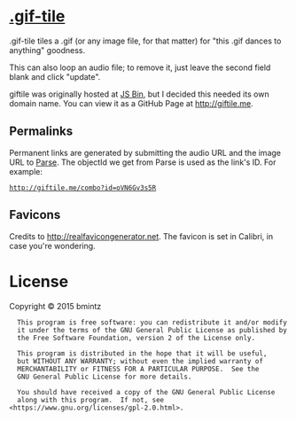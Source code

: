 # [.gif-tile](http://giftile.me)
.gif-tile tiles a .gif (or any image file, for that matter) for "this .gif dances to anything" goodness.

This can also loop an audio file; to remove it, just leave the second field blank and click "update".

giftile was originally hosted at [JS Bin](http://jsbin.com/tikodi), but I decided this needed its own domain name.
You can view it as a GitHub Page at http://giftile.me.

## Permalinks
Permanent links are generated by submitting the audio URL and the image URL to [Parse](https://www.parse.com).
The objectId we get from Parse is used as the link's ID. For example:

[`http://giftile.me/combo?id=oVN6Gv3s5R`](http://giftile.me/combo?id=oVN6Gv3s5R)

## Favicons
Credits to http://realfavicongenerator.net.  The favicon is set in Calibri, in case you're wondering.

# License
Copyright © 2015 bmintz

      This program is free software: you can redistribute it and/or modify
      it under the terms of the GNU General Public License as published by
      the Free Software Foundation, version 2 of the License only.

      This program is distributed in the hope that it will be useful,
      but WITHOUT ANY WARRANTY; without even the implied warranty of
      MERCHANTABILITY or FITNESS FOR A PARTICULAR PURPOSE.  See the
      GNU General Public License for more details.

      You should have received a copy of the GNU General Public License
      along with this program.  If not, see <https://www.gnu.org/licenses/gpl-2.0.html>.
